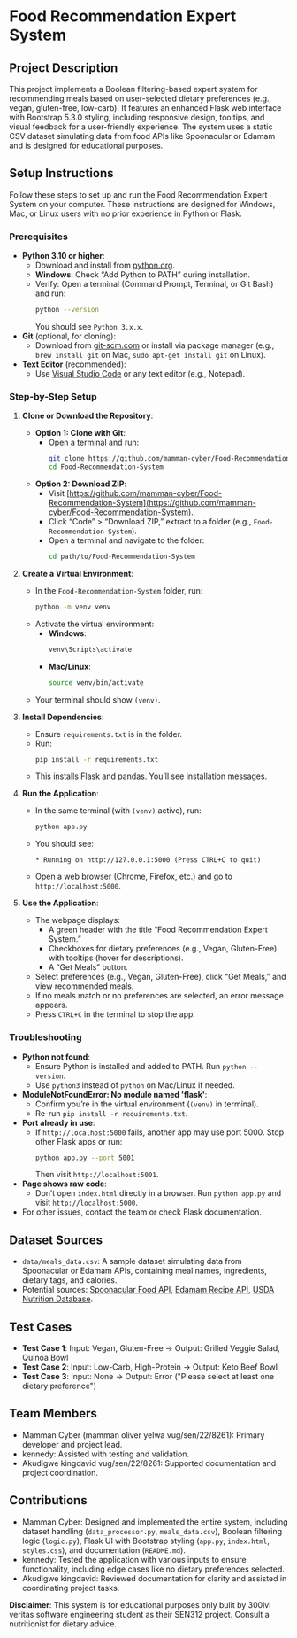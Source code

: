 # Food Recommendation Expert System

## Project Description
This project implements a Boolean filtering-based expert system for recommending meals based on user-selected dietary preferences (e.g., vegan, gluten-free, low-carb). It features an enhanced Flask web interface with Bootstrap 5.3.0 styling, including responsive design, tooltips, and visual feedback for a user-friendly experience. The system uses a static CSV dataset simulating data from food APIs like Spoonacular or Edamam and is designed for educational purposes.

## Setup Instructions

Follow these steps to set up and run the Food Recommendation Expert System on your computer. These instructions are designed for Windows, Mac, or Linux users with no prior experience in Python or Flask.

### Prerequisites
- **Python 3.10 or higher**:
  - Download and install from [python.org](https://www.python.org/downloads/).
  - **Windows**: Check “Add Python to PATH” during installation.
  - Verify: Open a terminal (Command Prompt, Terminal, or Git Bash) and run:
    ```bash
    python --version
    ```
    You should see `Python 3.x.x`.
- **Git** (optional, for cloning):
  - Download from [git-scm.com](https://git-scm.com/downloads) or install via package manager (e.g., `brew install git` on Mac, `sudo apt-get install git` on Linux).
- **Text Editor** (recommended):
  - Use [Visual Studio Code](https://code.visualstudio.com/) or any text editor (e.g., Notepad).

### Step-by-Step Setup
1. **Clone or Download the Repository**:
   - **Option 1: Clone with Git**:
     - Open a terminal and run:
       ```bash
       git clone https://github.com/mamman-cyber/Food-Recommendation-System.git
       cd Food-Recommendation-System
       ```
   - **Option 2: Download ZIP**:
     - Visit [https://github.com/mamman-cyber/Food-Recommendation-System](https://github.com/mamman-cyber/Food-Recommendation-System).
     - Click “Code” > “Download ZIP,” extract to a folder (e.g., `Food-Recommendation-System`).
     - Open a terminal and navigate to the folder:
       ```bash
       cd path/to/Food-Recommendation-System
       ```

2. **Create a Virtual Environment**:
   - In the `Food-Recommendation-System` folder, run:
     ```bash
     python -m venv venv
     ```
   - Activate the virtual environment:
     - **Windows**:
       ```bash
       venv\Scripts\activate
       ```
     - **Mac/Linux**:
       ```bash
       source venv/bin/activate
       ```
   - Your terminal should show `(venv)`.

3. **Install Dependencies**:
   - Ensure `requirements.txt` is in the folder.
   - Run:
     ```bash
     pip install -r requirements.txt
     ```
   - This installs Flask and pandas. You’ll see installation messages.

4. **Run the Application**:
   - In the same terminal (with `(venv)` active), run:
     ```bash
     python app.py
     ```
   - You should see:
     ```
     * Running on http://127.0.0.1:5000 (Press CTRL+C to quit)
     ```
   - Open a web browser (Chrome, Firefox, etc.) and go to `http://localhost:5000`.

5. **Use the Application**:
   - The webpage displays:
     - A green header with the title “Food Recommendation Expert System.”
     - Checkboxes for dietary preferences (e.g., Vegan, Gluten-Free) with tooltips (hover for descriptions).
     - A “Get Meals” button.
   - Select preferences (e.g., Vegan, Gluten-Free), click “Get Meals,” and view recommended meals.
   - If no meals match or no preferences are selected, an error message appears.
   - Press `CTRL+C` in the terminal to stop the app.

### Troubleshooting
- **Python not found**:
  - Ensure Python is installed and added to PATH. Run `python --version`.
  - Use `python3` instead of `python` on Mac/Linux if needed.
- **ModuleNotFoundError: No module named 'flask'**:
  - Confirm you’re in the virtual environment (`(venv)` in terminal).
  - Re-run `pip install -r requirements.txt`.
- **Port already in use**:
  - If `http://localhost:5000` fails, another app may use port 5000. Stop other Flask apps or run:
    ```bash
    python app.py --port 5001
    ```
    Then visit `http://localhost:5001`.
- **Page shows raw code**:
  - Don’t open `index.html` directly in a browser. Run `python app.py` and visit `http://localhost:5000`.
- For other issues, contact the team or check Flask documentation.


## Dataset Sources
- `data/meals_data.csv`: A sample dataset simulating data from Spoonacular or Edamam APIs, containing meal names, ingredients, dietary tags, and calories.
- Potential sources: [Spoonacular Food API](https://spoonacular.com/food-api), [Edamam Recipe API](https://developer.edamam.com/edamam-recipe-api), [USDA Nutrition Database](https://fdc.nal.usda.gov/).

## Test Cases
- **Test Case 1**: Input: Vegan, Gluten-Free → Output: Grilled Veggie Salad, Quinoa Bowl
- **Test Case 2**: Input: Low-Carb, High-Protein → Output: Keto Beef Bowl
- **Test Case 3**: Input: None → Output: Error ("Please select at least one dietary preference")


## Team Members
- Mamman Cyber (mamman oliver yelwa vug/sen/22/8261): Primary developer and project lead.
- kennedy: Assisted with testing and validation.
- Akudigwe kingdavid vug/sen/22/8261: Supported documentation and project coordination.

## Contributions
- Mamman Cyber: Designed and implemented the entire system, including dataset handling (`data_processor.py`, `meals_data.csv`), Boolean filtering logic (`logic.py`), Flask UI with Bootstrap styling (`app.py`, `index.html`, `styles.css`), and documentation (`README.md`).
- kennedy: Tested the application with various inputs to ensure functionality, including edge cases like no dietary preferences selected.
- Akudigwe kingdavid: Reviewed documentation for clarity and assisted in coordinating project tasks.


**Disclaimer**: This system is for educational purposes only bulit by 300lvl veritas software engineering student as their SEN312 project. Consult a nutritionist for dietary advice.
